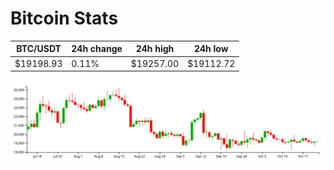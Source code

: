 # Bitcoin Stats

BTC/USDT|24h change|24h high|24h low|
|---|---|---|---|
|$19198.93|0.11%|$19257.00|$19112.72|

<img src="./chart.svg">
